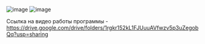 ![image](https://github.com/user-attachments/assets/7d9a5d1d-fc19-40d3-81ba-c63e8232bbdf)
![image](https://github.com/user-attachments/assets/e6776888-c437-4f5e-8364-ed3460bd998d)



Ссылка на видео работы программы - https://drive.google.com/drive/folders/1rgkr152kL1FJUuuAVfwzv5p3uZegobQq?usp=sharing


